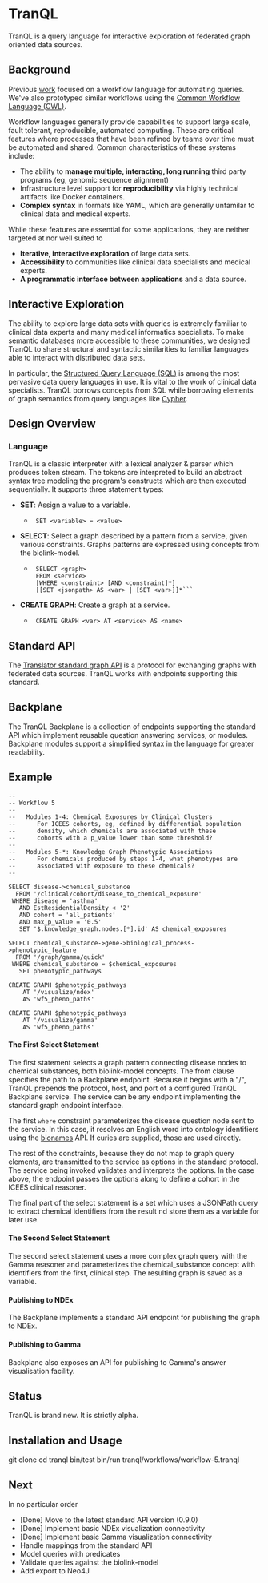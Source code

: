 # TranQL

TranQL is a query language for interactive exploration of federated graph oriented data sources.

## Background

Previous [work](https://github.com/NCATS-Tangerine/ros) focused on a workflow language for automating queries. We've also prototyped similar workflows using the [Common Workflow Language (CWL)](https://www.commonwl.org/).

Workflow languages generally provide capabilities to support large scale, fault tolerant, reproducible, automated computing. These are critical features where processes that have been refined by teams over time must be automated and shared. Common characteristics of these systems include:
  * The ability to **manage multiple, interacting, long running** third party programs (eg, genomic sequence alignment)
  * Infrastructure level support for **reproducibility** via highly technical artifacts like Docker containers.
  * **Complex syntax** in formats like YAML, which are generally unfamilar to clinical data and medical experts.

While these features are essential for some applications, they are neither targeted at nor well suited to
  * **Iterative, interactive exploration** of large data sets.
  * **Accessibility** to communities like clinical data specialists and medical experts.
  * **A programmatic interface between applications** and a data source.
  
## Interactive Exploration

The ability to explore large data sets with queries is extremely familiar to clinical data experts and many medical informatics specialists. To make semantic databases more accessible to these communities, we designed TranQL to share structural and syntactic similarities to familiar languages able to interact with distributed data sets.

In particular, the [Structured Query Language (SQL)](https://en.wikipedia.org/wiki/SQL) is among the most pervasive data query languages in use. It is vital to the work of clinical data specialists. TranQL borrows concepts from SQL while borrowing elements of graph semantics from query languages like [Cypher](https://neo4j.com/developer/cypher-query-language/).

## Design Overview

### Language

TranQL is a classic interpreter with a lexical analyzer & parser which produces token stream. The tokens are interpreted to build an abstract syntax tree modeling the program's constructs which are then executed sequentially. It supports three statement types:
  * **SET**: Assign a value to a variable.
    - ```
       SET <variable> = <value>
      ```
  * **SELECT**: Select a graph described by a pattern from a service, given various constraints. Graphs patterns are expressed using concepts from the biolink-model.
    - ```
       SELECT <graph> 
       FROM <service> 
       [WHERE <constraint> [AND <constraint]*]
       [[SET <jsonpath> AS <var> | [SET <var>]]*```
  * **CREATE GRAPH**: Create a graph at a service.
    - ```
       CREATE GRAPH <var> AT <service> AS <name>
      ```

## Standard API

The [Translator standard graph API](https://github.com/NCATS-Gamma/NCATS-ReasonerStdAPI) is a protocol for exchanging graphs with federated data sources. TranQL works with endpoints supporting this standard.

## Backplane
 
The TranQL Backplane is a collection of endpoints supporting the standard API which implement reusable question answering services, or modules. Backplane modules support a simplified syntax in the language for greater readability.

## Example

```
--
-- Workflow 5
--
--   Modules 1-4: Chemical Exposures by Clinical Clusters
--      For ICEES cohorts, eg, defined by differential population
--      density, which chemicals are associated with these
--      cohorts with a p_value lower than some threshold?
--
--   Modules 5-*: Knowledge Graph Phenotypic Associations 
--      For chemicals produced by steps 1-4, what phenotypes are
--      associated with exposure to these chemicals?
--

SELECT disease->chemical_substance
  FROM '/clinical/cohort/disease_to_chemical_exposure'
 WHERE disease = 'asthma'
   AND EstResidentialDensity < '2'
   AND cohort = 'all_patients'
   AND max_p_value = '0.5'
   SET '$.knowledge_graph.nodes.[*].id' AS chemical_exposures

SELECT chemical_substance->gene->biological_process->phenotypic_feature
  FROM '/graph/gamma/quick'
 WHERE chemical_substance = $chemical_exposures
   SET phenotypic_pathways 

CREATE GRAPH $phenotypic_pathways
    AT '/visualize/ndex'
    AS 'wf5_pheno_paths'

CREATE GRAPH $phenotypic_pathways
    AT '/visualize/gamma'
    AS 'wf5_pheno_paths'
```

#### The First Select Statement

The first statement selects a graph pattern connecting disease nodes to chemical substances, both biolink-model concepts. The from clause specifies the path to a Backplane endpoint. Because it begins with a "/", TranQL prepends the protocol, host, and port of a configured TranQL Backplane service. The service can be any endpoint implementing the standard graph endpoint interface.

The first `where` constraint parameterizes the disease question node sent to the service. In this case, it resolves an English word into ontology identifiers using the [bionames](https://bionames.renci.org/apidocs/) API. If curies are supplied, those are used directly.

The rest of the constraints, because they do not map to graph query elements, are transmitted to the service as options in the standard protocol. The service being invoked validates and interprets the options. In the case above, the endpoint passes the options along to define a cohort in the ICEES clinical reasoner.

The final part of the select statement is a set which uses a JSONPath query to extract chemical identifiers from the result nd store them as a variable for later use.

#### The Second Select Statement

The second select statement uses a more complex graph query with the Gamma reasoner and parameterizes the chemical_substance concept with identifiers from the first, clinical step. The resulting graph is saved as a variable.

#### Publishing to NDEx

The Backplane implements a standard API endpoint for publishing the graph to NDEx.

#### Publishing to Gamma

Backplane also exposes an API for publishing to Gamma's answer visualisation facility.

## Status

TranQL is brand new. It is strictly alpha. 

## Installation and Usage

git clone <repository>
cd tranql
bin/test
bin/run tranql/workflows/workflow-5.tranql
 
## Next

In no particular order
  * [Done] Move to the latest standard API version (0.9.0)
  * [Done] Implement basic NDEx visualization connectivity
  * [Done] Implement basic Gamma visualization connectivity
  * Handle mappings from the standard API
  * Model queries with predicates
  * Validate queries against the biolink-model
  * Add export to Neo4J
  
